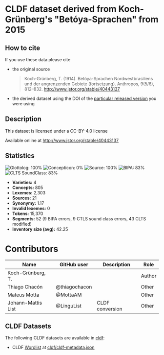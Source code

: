 # CLDF dataset derived from Koch-Grünberg's "Betóya-Sprachen" from 2015

## How to cite

If you use these data please cite
- the original source
  > Koch-Grünberg, T. (1914). Betóya-Sprachen Nordwestbrasiliens und der angrenzenden Gebiete (fortsetzung). Anthropos, 9(5/6), 812–832. http://www.jstor.org/stable/40443137
- the derived dataset using the DOI of the [particular released version](../../releases/) you were using

## Description


This dataset is licensed under a CC-BY-4.0 license

Available online at http://www.jstor.org/stable/40443137

## Statistics


![Glottolog: 100%](https://img.shields.io/badge/Glottolog-100%25-brightgreen.svg "Glottolog: 100%")
![Concepticon: 0%](https://img.shields.io/badge/Concepticon-0%25-red.svg "Concepticon: 0%")
![Source: 100%](https://img.shields.io/badge/Source-100%25-brightgreen.svg "Source: 100%")
![BIPA: 83%](https://img.shields.io/badge/BIPA-83%25-yellowgreen.svg "BIPA: 83%")
![CLTS SoundClass: 83%](https://img.shields.io/badge/CLTS%20SoundClass-83%25-yellowgreen.svg "CLTS SoundClass: 83%")

- **Varieties:** 4
- **Concepts:** 805
- **Lexemes:** 2,303
- **Sources:** 21
- **Synonymy:** 1.17
- **Invalid lexemes:** 0
- **Tokens:** 15,370
- **Segments:** 52 (9 BIPA errors, 9 CTLS sound class errors, 43 CLTS modified)
- **Inventory size (avg):** 42.25

# Contributors

Name | GitHub user | Description | Role |
--- | --- | --- | --- |
Koch-Grünberg, T. | | | Author
Thiago Chacón | @thiagochacon | | Other
Mateus Motta | @MottaAM | | Other
Johann-Mattis List | @LinguList| CLDF conversion | Other




## CLDF Datasets

The following CLDF datasets are available in [cldf](cldf):

- CLDF [Wordlist](https://github.com/cldf/cldf/tree/master/modules/Wordlist) at [cldf/cldf-metadata.json](cldf/cldf-metadata.json)